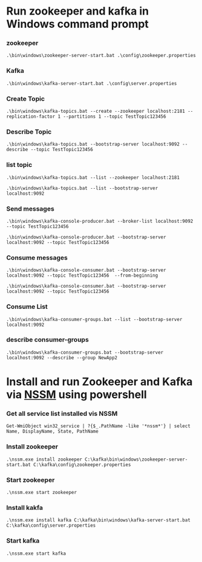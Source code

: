 # Run zookeeper and kafka in Windows command prompt

### zookeeper
```
.\bin\windows\zookeeper-server-start.bat .\config\zookeeper.properties
```

### Kafka
```
.\bin\windows\kafka-server-start.bat .\config\server.properties
```

### Create Topic

```
.\bin\windows\kafka-topics.bat --create --zookeeper localhost:2181 --replication-factor 1 --partitions 1 --topic TestTopic123456
```

### Describe Topic

```
.\bin\windows\kafka-topics.bat --bootstrap-server localhost:9092 --describe --topic TestTopic123456
```

### list topic

```
.\bin\windows\kafka-topics.bat --list --zookeeper localhost:2181

.\bin\windows\kafka-topics.bat --list --bootstrap-server localhost:9092
```

### Send messages

```
.\bin\windows\kafka-console-producer.bat --broker-list localhost:9092 --topic TestTopic123456

.\bin\windows\kafka-console-producer.bat --bootstrap-server localhost:9092 --topic TestTopic123456
```

### Consume messages
```
.\bin\windows\kafka-console-consumer.bat --bootstrap-server localhost:9092 --topic TestTopic123456  --from-beginning

.\bin\windows\kafka-console-consumer.bat --bootstrap-server localhost:9092 --topic TestTopic123456

```

### Consume List

```
.\bin\windows\kafka-consumer-groups.bat --list --bootstrap-server localhost:9092
```

### describe consumer-groups

```
.\bin\windows\kafka-consumer-groups.bat --bootstrap-server localhost:9092 --describe --group NewApp2
```

# Install and run Zookeeper and Kafka via [NSSM](https://nssm.cc/download) using powershell

### Get all service list installed vis NSSM

```
Get-WmiObject win32_service | ?{$_.PathName -like '*nssm*'} | select Name, DisplayName, State, PathName
```

### Install zookeeper
```
.\nssm.exe install zookeeper C:\kafka\bin\windows\zookeeper-server-start.bat C:\kafka\config\zookeeper.properties
```

### Start zookeeper

```
.\nssm.exe start zookeeper
```

### Install kakfa

```
.\nssm.exe install kafka C:\kafka\bin\windows\kafka-server-start.bat C:\kafka\config\server.properties

```

### Start kafka

```
.\nssm.exe start kafka
```

